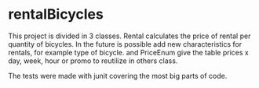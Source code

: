 # rentalBicycles
This project is divided in 3 classes. 
Rental calculates the price of rental per quantity of bicycles. In the future is possible add new characteristics for rentals, for example type of bicycle.
and PriceEnum give the table prices x day, week, hour or promo to reutilize in others class.

The tests were made with junit covering the most big parts of code.
